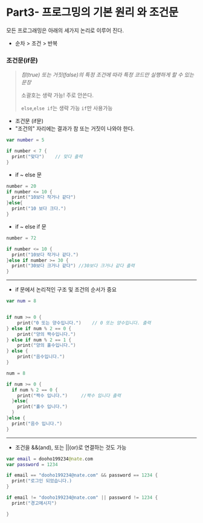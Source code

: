 
# Part3- 프로그밍의 기본 원리 와 조건문
모든 프로그래밍은 아래의 세가지 논리로 이루어 진다.
 * 순차 > 조건  > 반복

### 조건문(if문)
> *참(true) 또는 거짓(false)의 특정 조건에 따라 특정 코드만 실행하게 할 수 있는 문장*
>
> 
> 소괄호는 생략 가능! 주로 안쓴다.
>
> 
> `else`,`else if`는 생략 가능 `if`만 사용가능

* 조건문 (if문)
* "조건의" 자리에는 결과가 참 또는 거짓이 나와야 한다.
```Swift
var number = 5

if number < 7 {
  print("맞다")    // 맞다 출력
}

```

* if ~ else 문
```Swift
number = 20
if number <= 10 {
  print("10보다 작거나 같다")
}else{
  print("10 보다 크다.")
}

```

* if ~ else if 문
```Swift
number = 72

if number <= 10 {
  print("10보다 작거나 같다.")
}else if number >= 30 {
  print("30보다 크거나 같다") //30보다 크거나 같다 출력
}
```

----------
* if 문에서 논리적인 구조 및 조건의 순서가 중요

```Swift
var num = 8


if num >= 0 {
    print("0 또는 양수입니다.")    // 0 또는 양수입니다. 출력
} else if num % 2 == 0 {
    print("양의 짝수입니다.")
} else if num % 2 == 1 {
    print("양의 홀수입니다.")
} else {
    print("음수입니다.")
}

num = 8

if num >= 0 {
  if num % 2 == 0 {
    print("짝수 입니다.")     //짝수 입니다 출력
  }else{
    print("홀수 입니다.")
  }
}else {
  print("음수 입니다.")      
}

```
--------------
* 조건을 &&(and), 또는 ||(or)로 연결하는 것도 가능
```Swift
var email = dooho199234@nate.com
var password = 1234

if email == "dooho199234@nate.com" && password == 1234 {
  print("로그인 되었습니다.)
}

if email != "dooho199234@nate.com" || password != 1234 {
  print("경고메시지")

}

```



